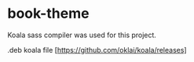 # book-theme

Koala sass compiler was used for this project.

.deb koala file  [https://github.com/oklai/koala/releases]
